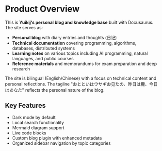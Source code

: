 # Product Overview

This is **Yuikij's personal blog and knowledge base** built with Docusaurus. The site serves as:

- **Personal blog** with diary entries and thoughts (日记)
- **Technical documentation** covering programming, algorithms, databases, distributed systems
- **Learning notes** on various topics including AI programming, natural languages, and public courses
- **Reference materials** and memorandums for exam preparation and deep research

The site is bilingual (English/Chinese) with a focus on technical content and personal reflections. The tagline "おとといはウサギお见たの、昨日は鹿、今日はあなた" reflects the personal nature of the blog.

## Key Features
- Dark mode by default
- Local search functionality
- Mermaid diagram support
- Live code blocks
- Custom blog plugin with enhanced metadata
- Organized sidebar navigation by topic categories